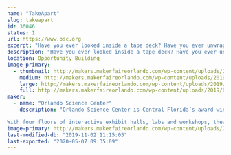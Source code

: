 ```yaml
---
name: "TakeApart"
slug: takeapart
id: 36046
status: 1
url: https://www.osc.org
excerpt: "Have you ever looked inside a tape deck? Have you ever unwrapped a hard drive? Come learn about different tools and the inner workings of used electronics as you take them down to their bare components! Waiver required."
description: "Have you ever looked inside a tape deck? Have you ever unwrapped a hard drive? Come learn about different tools and the inner workings of used electronics as you take them down to their bare components!"
location: Opportunity Building
image-primary:
  - thumbnail: http://makers.makerfaireorlando.com/wp-content/uploads/2019/08/Maker-268-1024x684-150x150.jpg
    medium: http://makers.makerfaireorlando.com/wp-content/uploads/2019/08/Maker-268-1024x684-300x200.jpg
    large: http://makers.makerfaireorlando.com/wp-content/uploads/2019/08/Maker-268-1024x684-1024x684.jpg
    full: http://makers.makerfaireorlando.com/wp-content/uploads/2019/08/Maker-268-1024x684.jpg
maker:
  - name: "Orlando Science Center"
    description: "Orlando Science Center is Central Florida’s award-winning, hands-on science museum. For more than 60 years, our exhibits and programming have brought science to life for not just residents of Central Florida, but also visitors from around the world.

With four floors of interactive exhibit halls, labs and workshops, theaters, an observatory, and experiences that change with the seasons, there is always something exciting for our 670,000 annual visitors to see and do at Orlando Science Center. We also reach 153,000 students and educators each year through our STEM Discovery Center educational programs, both onsite at the Science Center and offsite at schools and community organizations.  "
image-primary: http://makers.makerfaireorlando.com/wp-content/uploads/2019/08/OSC_HorizontalLogo_Purple-1024x469.png
last-modified-db: "2019-11-02 11:15:05"
last-exported: "2020-05-07 09:35:09"
---
```

